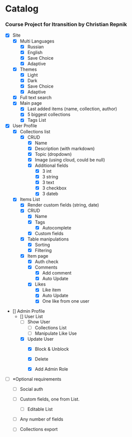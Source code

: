 # Catalog
### Course Project for Itransition by Christian Repnik

- [x] Site
  - [x] Multi Languages
    - [x] Russian
	- [x] English
	- [x] Save Choice
	- [x] Adaptive
  - [x] Themes
    - [x] Light
	- [x] Dark
	- [x] Save Choice
	- [x] Adaptive
  - [x] Full text search
  - [x] Main page
    - [x] Last added items (name, collection, author)
	- [x] 5 biggest collections
	- [x] Tags List

- [x] User Profile
  - [x] Collections list
    - [x] CRUD
      - [x] Name
	  - [x] Description (with markdown)
	  - [x] Topic (dropdown)
	  - [x] Image (using cloud, could be null)
	  - [x] Additional fields
	    - [x] 3 int
	    - [x] 3 string
	    - [x] 3 text
	    - [x] 3 checkbox
	    - [x] 3 dateb 
  - [x] Items List
    - [x] Render custom fields (string, date)
    - [x] CRUD
	  - [x] Name
	  - [x] Tags
	    - [x] Autocomplete
	  - [x] Custom fields
	- [x] Table manipulations
	  - [x] Sorting
	  - [x] Filtering
	- [x] Item page
	  - [x] Auth check
	  - [x] Comments
	    - [x] Add comment
		- [x] Auto Update
	  - [x] Likes
	    - [x] Like item
		- [x] Auto Update
		- [x] One like from one user
		
- [] Admin Profile
  - [] User List
    - [ ] Show User
	  - [ ] Collections List
	  - [ ] Manipulate Like Use
	- [x] Update User
	  - [x] Block & Unblock
	  - [x] Delete
	  - [x] Add Admin Role


- [ ] *Optional requirements
  - [ ] Social auth
  - [ ] Custom fields, one from List. 
    - [ ] Editable List
  - [ ] Any number of fields
  - [ ] Collections export
  